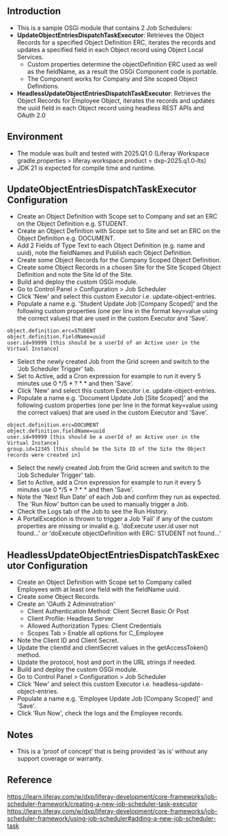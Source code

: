## Introduction ##
- This is a sample OSGi module that contains 2 Job Schedulers:
- **UpdateObjectEntriesDispatchTaskExecutor**: Retrieves the Object Records for a specified Object Definition ERC, iterates the records and updates a specified field in each Object record using Object Local Services.
  - Custom properties determine the objectDefinition ERC used as well as the fieldName, as a result the OSGi Component code is portable.
  - The Component works for Company and Site scoped Object Definitions.
- **HeadlessUpdateObjectEntriesDispatchTaskExecutor**: Retrieves the Object Records for Employee Object, iterates the records and updates the uuid field in each Object record using headless REST APIs and OAuth 2.0

## Environment ##
- The module was built and tested with 2025.Q1.0 (Liferay Workspace gradle.properties > liferay.workspace.product = dxp-2025.q1.0-lts)
- JDK 21 is expected for compile time and runtime.

## UpdateObjectEntriesDispatchTaskExecutor Configuration ##
- Create an Object Definition with Scope set to Company and set an ERC on the Object Definition e.g. STUDENT.
- Create an Object Definition with Scope set to Site and set an ERC on the Object Definition e.g. DOCUMENT.
- Add 2 Fields of Type Text to each Object Definition (e.g. name and uuid), note the fieldNames and Publish each Object Definition.
- Create some Object Records for the Company Scoped Object Definition.
- Create some Object Records in a chosen Site for the Site Scoped Object Definition and note the Site Id of the Site.
- Build and deploy the custom OSGi module.
- Go to Control Panel > Configuration > Job Scheduler
- Click 'New' and select this custom Executor i.e. update-object-entries.
- Populate a name e.g. 'Student Update Job [Company Scoped]' and the following custom properties (one per line in the format key=value using the correct values) that are used in the custom Executor and 'Save'.
```
object.definition.erc=STUDENT
object.definition.fieldName=uuid
user.id=99999 [this should be a userId of an Active user in the Virtual Instance]
```
- Select the newly created Job from the Grid screen and switch to the 'Job Scheduler Trigger' tab.
- Set to Active, add a Cron expression for example to run it every 5 minutes use 0 */5 * ? * * and then 'Save'.
- Click 'New' and select this custom Executor i.e. update-object-entries.
- Populate a name e.g. 'Document Update Job [Site Scoped]' and the following custom properties (one per line in the format key=value using the correct values) that are used in the custom Executor and 'Save'.
```
object.definition.erc=DOCUMENT
object.definition.fieldName=uuid
user.id=99999 [this should be a userId of an Active user in the Virtual Instance]
group.id=12345 [this should be the Site ID of the Site the Object records were created in]
```
- Select the newly created Job from the Grid screen and switch to the 'Job Scheduler Trigger' tab.
- Set to Active, add a Cron expression for example to run it every 5 minutes use 0 */5 * ? * * and then 'Save'.
- Note the 'Next Run Date' of each Job and confirm they run as expected. The 'Run Now' button can be used to manually trigger a Job.
- Check the Logs tab of the Job to see the Run History.
- A PortalException is thrown to trigger a Job 'Fail' if any of the custom properties are missing or invalid e.g. 'doExecute user.id user not found...' or 'doExecute objectDefinition with ERC: STUDENT not found...'

## HeadlessUpdateObjectEntriesDispatchTaskExecutor Configuration ##
- Create an Object Definition with Scope set to Company called Employees with at least one field with the fieldName uuid.
- Create some Object Records.
- Create an 'OAuth 2 Administration'
  - Client Authentication Method: Client Secret Basic Or Post
  - Client Profile: Headless Server
  - Allowed Authorization Types: Client Credentials
  - Scopes Tab > Enable all options for C_Employee
- Note the Client ID and Client Secret.
- Update the clientId and clientSecret values in the getAccessToken() method.
- Update the protocol, host and port in the URL strings if needed.
- Build and deploy the custom OSGi module.
- Go to Control Panel > Configuration > Job Scheduler
- Click 'New' and select this custom Executor i.e. headless-update-object-entries.
- Populate a name e.g. 'Employee Update Job [Company Scoped]' and 'Save'.
- Click 'Run Now', check the logs and the Employee records.

## Notes ##
- This is a ‘proof of concept’ that is being provided ‘as is’ without any support coverage or warranty.

## Reference ##
https://learn.liferay.com/w/dxp/liferay-development/core-frameworks/job-scheduler-framework/creating-a-new-job-scheduler-task-executor
https://learn.liferay.com/w/dxp/liferay-development/core-frameworks/job-scheduler-framework/using-job-scheduler#adding-a-new-job-scheduler-task
